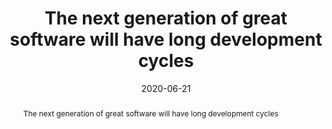 ---
title: The next generation of great software will have long development cycles
date: 2020-06-21
abstract: "The next generation of great software will have long development cycles"
collection: Note
collections: Notes
---